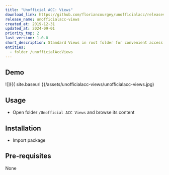 ```yaml
---
title: "Unofficial ACC: Views"
download_link: https://github.com/floriancourgey/unofficialacc/releases/download/unofficialacc-views-1.0.0/unofficialacc-views.xml
release_name: unofficialacc-views
created_at: 2019-12-31
updated_at: 2024-09-01
priority_top: 2
last_version: 1.0.0
short_description: Standard Views in root folder for convenient access
entities:
  - folder /unofficialAccViews
---
```


## Demo

![]({{ site.baseurl }}/assets/unofficialacc-views/unofficialacc-views.jpg)

## Usage

- Open folder `/Unofficial ACC Views` and browse its content

## Installation

- Import package

## Pre-requisites

None
